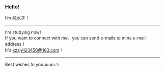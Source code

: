 ### Hello! 
I’m 纯水子！
****
I‘m studying now!  
If you want to connect with me，you can send e-mails to mine e-mail address！  
It's xzsjy123456@163.com！  
****
Best wishes to youuuuu~✨
